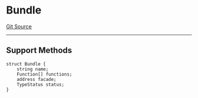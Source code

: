 # Bundle
[Git Source](https://github.com/metacontract/mc/blob/93e4f2d4a013f48ae1db91ed21bff3eb8a27ce1d/src/devkit/core/Bundle.sol)

---------------------
Support Methods
-----------------------


```solidity
struct Bundle {
    string name;
    Function[] functions;
    address facade;
    TypeStatus status;
}
```

